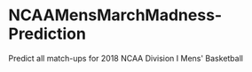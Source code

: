 # NCAAMensMarchMadness-Prediction
Predict all match-ups for 2018 NCAA Division I  Mens' Basketball 
